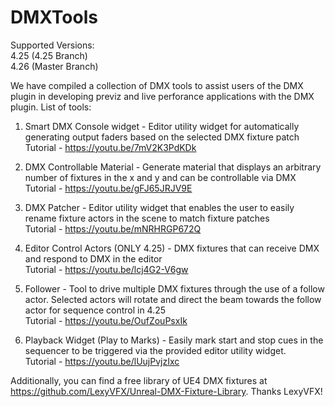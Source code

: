 # DMXTools

Supported Versions: <br />
4.25 (4.25 Branch)<br />
4.26 (Master Branch)<br />

We have compiled a collection of DMX tools to assist users of the DMX plugin in developing previz and live perforance applications with the DMX plugin.
List of tools:
1. Smart DMX Console widget - Editor utility widget for automatically generating output faders based on the selected DMX fixture patch <br />
Tutorial - https://youtu.be/7mV2K3PdKDk

2. DMX Controllable Material - Generate material that displays an arbitrary number of fixtures in the x and y and can be controllable via DMX <br />
Tutorial - https://youtu.be/gFJ65JRJV9E

3. DMX Patcher - Editor utility widget that enables the user to easily rename fixture actors in the scene to match fixture patches <br />
Tutorial - https://youtu.be/mNRHRGP672Q

4. Editor Control Actors (ONLY 4.25) - DMX fixtures that can receive DMX and respond to DMX in the editor <br />
Tutorial - https://youtu.be/lcj4G2-V6gw

5. Follower - Tool to drive multiple DMX fixtures through the use of a follow actor. Selected actors will rotate and direct the beam towards the follow actor for sequence control in 4.25 <br />
Tutorial - https://youtu.be/OufZouPsxIk

6. Playback Widget (Play to Marks) - Easily mark start and stop cues in the sequencer to be triggered via the provided editor utility widget. <br />
Tutorial - https://youtu.be/lUujPvjzIxc

Additionally, you can find a free library of UE4 DMX fixtures at https://github.com/LexyVFX/Unreal-DMX-Fixture-Library. Thanks LexyVFX!
